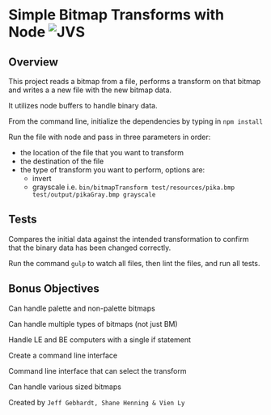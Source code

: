 # Simple Bitmap Transforms with Node ![JVS](assets/siegward.gif)

## Overview
This project reads a bitmap from a file, performs a transform on that bitmap and writes a a new file with the new bitmap data.

It utilizes node buffers to handle binary data.  

From the command line, initialize the dependencies by typing in `npm install`

Run the file with node and pass in three parameters in order:
  - the location of the file that you want to transform
  - the destination of the file
  - the type of transform you want to perform, options are:
    - invert
    - grayscale
  i.e. ```bin/bitmapTransform test/resources/pika.bmp test/output/pikaGray.bmp grayscale```

## Tests
Compares the initial data against the intended transformation to confirm that the binary data has been changed correctly.

Run the command `gulp` to watch all files, then lint the files, and run all tests.

## Bonus Objectives

Can handle palette and non-palette bitmaps

Can handle multiple types of bitmaps (not just BM)

Handle LE and BE computers with a single if statement

Create a command line interface

Command line interface that can select the transform

Can handle various sized bitmaps

Created by `Jeff Gebhardt, Shane Henning & Vien Ly`
